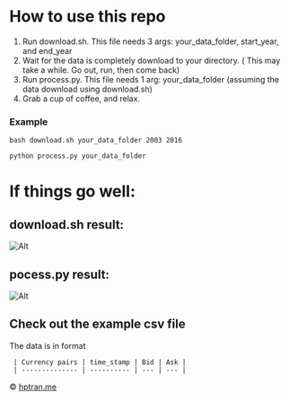 # How to use this repo
1. Run download.sh. This file needs 3 args: your_data_folder, start_year, and end_year
2. Wait for the data is completely download to your directory. ( This may take a while. Go out, run, then come back)
3. Run process.py. This file needs 1 arg: your_data_folder (assuming the data download using download.sh)
4. Grab a cup of coffee, and relax.

### Example 

```
bash download.sh your_data_folder 2003 2016

python process.py your_data_folder

```

# If things go well:
## download.sh result:
![Alt](https://cloud.githubusercontent.com/assets/6142514/18031390/e8db55b6-6ca3-11e6-9094-25ee605f05d9.PNG)

## pocess.py result:
![Alt](https://cloud.githubusercontent.com/assets/6142514/18031405/74f7d8e4-6ca4-11e6-9a45-905b9fdb5791.PNG)

## Check out the example csv file
The data is in format

     
     | Currency pairs | time_stamp | Bid | Ask |
     | -------------- | ---------- | --- | --- |

&copy; 
[hptran.me](http://hptran.me)
